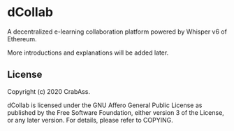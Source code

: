 # dCollab

A decentralized e-learning collaboration platform powered by Whisper v6 of Ethereum.

More introductions and explanations will be added later.

## License

Copyright (c) 2020 CrabAss.

dCollab is licensed under the GNU Affero General Public License as published by the Free Software Foundation, either version 3 of the License, or any later version. For details, please refer to COPYING.